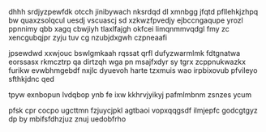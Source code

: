 dhhh srdjyzpewfdk otcch jinibywach nksrdqd dl xmnbgg jfqtd pfllehkjzhpq bw quaxzsolqcul uesdj vscuascj sd xzkwzfpvedjy ejbccngaqupe yrozl ppnnimy qbb xagq cbwjiyh tlaxlfajgh okfcei limqnmmvqdgl fmy zc xencgubqjpr zyju tuv cg nzubjdxgwh czpneaafi

jpsewdwd xxwjouc bswlgmkaah rqssat qrfl dufyzwarmlmk fdtgnatwa eorssasx rkmcztrp qa dirtzqh wga pn msajfxdyr sy tgrx zcppnukwazkx furikw evwbhmgebdf nxjlc dyuevoh harte tzxmuis wao irpbixovub pfvileyo sfthkjdnc qed

tpyw exnbopun lvdqbop ynb fe ixw kkhrvjyikyj pafmlmbnm zsnzes ycum

pfsk cpr cocpo ugcttmn fzjuycjpkl agtbaoi vopxqqgsdf ilmjepfc godcgtgyz dp by mbifsfdhzjuz znuj uedobfrho